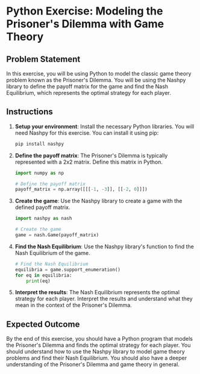 # Python Exercise: Modeling the Prisoner's Dilemma with Game Theory

## Problem Statement

In this exercise, you will be using Python to model the classic game theory problem known as the Prisoner's Dilemma. You will be using the Nashpy library to define the payoff matrix for the game and find the Nash Equilibrium, which represents the optimal strategy for each player.

## Instructions

1. **Setup your environment**: Install the necessary Python libraries. You will need Nashpy for this exercise. You can install it using pip:

    ```python
    pip install nashpy
    ```

2. **Define the payoff matrix**: The Prisoner's Dilemma is typically represented with a 2x2 matrix. Define this matrix in Python.

    ```python
    import numpy as np

    # Define the payoff matrix
    payoff_matrix = np.array([[[-1, -3]], [[-2, 0]]])
    ```

3. **Create the game**: Use the Nashpy library to create a game with the defined payoff matrix.

    ```python
    import nashpy as nash

    # Create the game
    game = nash.Game(payoff_matrix)
    ```

4. **Find the Nash Equilibrium**: Use the Nashpy library's function to find the Nash Equilibrium of the game.

    ```python
    # Find the Nash Equilibrium
    equilibria = game.support_enumeration()
    for eq in equilibria:
        print(eq)
    ```

5. **Interpret the results**: The Nash Equilibrium represents the optimal strategy for each player. Interpret the results and understand what they mean in the context of the Prisoner's Dilemma.

## Expected Outcome

By the end of this exercise, you should have a Python program that models the Prisoner's Dilemma and finds the optimal strategy for each player. You should understand how to use the Nashpy library to model game theory problems and find their Nash Equilibrium. You should also have a deeper understanding of the Prisoner's Dilemma and game theory in general.